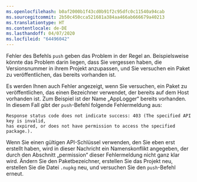 ```yaml
---
ms.openlocfilehash: b0af2000b1f43cd0b91f2c95dfc0c11540a94cab
ms.sourcegitcommit: 2b50c450cca521681a384aa466ab666679a40213
ms.translationtype: HT
ms.contentlocale: de-DE
ms.lasthandoff: 04/07/2020
ms.locfileid: "64496042"
---
```

Fehler des Befehls `push` geben das Problem in der Regel an. Beispielsweise könnte das Problem darin liegen, dass Sie vergessen haben, die Versionsnummer in ihrem Projekt anzupassen, und Sie versuchen ein Paket zu veröffentlichen, das bereits vorhanden ist.

Es werden Ihnen auch Fehler angezeigt, wenn Sie versuchen, ein Paket zu veröffentlichen, das einen Bezeichner verwendet, der bereits auf dem Host vorhanden ist. Zum Beispiel ist der Name „AppLogger“ bereits vorhanden. In diesem Fall gibt der `push`-Befehl folgende Fehlermeldung aus:

```output
Response status code does not indicate success: 403 (The specified API key is invalid,
has expired, or does not have permission to access the specified package.).
```

Wenn Sie einen gültigen API-Schlüssel verwenden, den Sie eben erst erstellt haben, wird in dieser Nachricht ein Namenskonflikt angegeben, der durch den Abschnitt „permission“ dieser Fehlermeldung nicht ganz klar wird. Ändern Sie den Paketbezeichner, erstellen Sie das Projekt neu, erstellen Sie die Datei `.nupkg` neu, und versuchen Sie den `push`-Befehl erneut.